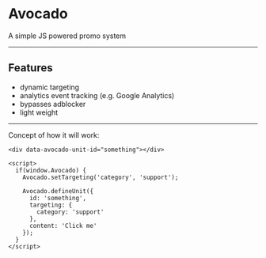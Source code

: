 # Avocado
A simple JS powered promo system

---

## Features
- dynamic targeting
- analytics event tracking (e.g. Google Analytics)
- bypasses adblocker
- light weight

---

Concept of how it will work:

```
<div data-avocado-unit-id="something"></div>

<script>
  if(window.Avocado) {
    Avocado.setTargeting('category', 'support');

    Avocado.defineUnit({
      id: 'something',
      targeting: {
        category: 'support'
      },
      content: 'Click me'
    });
  }
</script>
```
